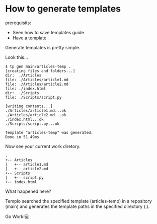 # How to generate templates

prerequisits:
- Seen how to save templates guide
- Have a template

Generate templates is pretty simple.

Look this...

````console
$ tp gen main/articles-temp .
[creating files and folders...]
dir:  ./Articles
file: ./Articles/article1.md
file: ./Articles/article2.md
file: ./index.html
dir:  ./Scripts
file: ./Scripts/script.py

[writing contents...]
./Articles/article1.md...ok
./Articles/article2.md...ok
./index.html...ok
./Scripts/script.py...ok

Template "articles-temp" was generated.
Done in 51.49ms
````

Now see your current work diretory.

````
.
+-- Articles
|   +-- article1.md
|   +-- article2.md
+-- Scripts
|   +-- script.py
+-- index.html
````

What happened here?

Templo searched the specified template (articles-temp) in a repository (main) and generates the template paths in the specified directory (.).

Go Work!💻


